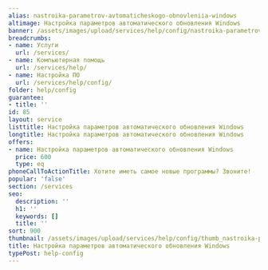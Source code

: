```yaml
---
alias: nastroika-parametrov-avtomaticheskogo-obnovleniia-windows
altimage: Настройка параметров автоматического обновления Windows
banner: /assets/images/upload/services/help/config/nastroika-parametrov-avtomaticheskogo-obnovleniia-windows.jpg
breadcrumbs:
- name: Услуги
  url: /services/
- name: Компьютерная помощь
  url: /services/help/
- name: Настройка ПО
  url: /services/help/config/
folder: help/config
guarantee:
- title: ''
id: 85
layout: service
listtitle: Настройка параметров автоматического обновления Windows
longtitle: Настройка параметров автоматического обновления Windows
offers:
- name: Настройка параметров автоматического обновления Windows
  price: 600
  type: eq
phoneCallToActionTitle: Хотите иметь самое новые программы? Звоните!
popular: 'false'
section: /services
seo:
  description: ''
  h1: ''
  keywords: []
  title: ''
sort: 900
thumbnail: /assets/images/upload/services/help/config/thumb_nastroika-parametrov-avtomaticheskogo-obnovleniia-windows.jpg
title: Настройка параметров автоматического обновления Windows
typePost: help-config
---
```

